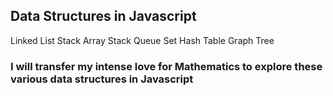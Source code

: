 ## Data Structures in Javascript

Linked List
Stack
Array
Stack
Queue
Set
Hash Table
Graph
Tree

### I will transfer my intense love for Mathematics to explore these various data structures in Javascript
